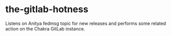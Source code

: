 # the-gitlab-hotness
Listens on Anitya fedmsg topic for new releases and performs some related action
on the Chakra GitLab instance.
